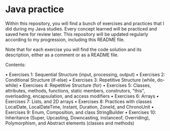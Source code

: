 # Java practice

Within this repository, you will find a bunch of exercises and practices that I did during my Java studies. Every concept learned will be practiced and saved here for review later. This repository will be updated regularly according to my progression, including this README file.

Note that for each exercise you will find the code solution and its description, either as a comment or as a README file.

Contents:

• Exercises 1: Sequential Structure (input, processing, output)
• Exercises 2: Conditional Structure (if-else)
• Exercises 3: Repetitive Structure (while, do-while)
• Exercises 4: Repetitive Structure (for)
• Exercises 5: Classes, attributes, methods, functions, static members, construtors, "this", overloading, encapsulation, and access modifiers
• Exercises 6: Arrays
• Exercises 7: Lists, and 2D arrays
• Exercises 8: Practices with classes LocalDate, LocalDateTime, Instant, Duration, ZoneId, and ChronoUnit
• Exercises 9: Enum, Composition, and class StringBuilder
• Exercises 10: Inheritance (Super, Upcasting, Downcasting, instanceof, Overriding), Polymorphism, and Abstract elements (classes and methods)
